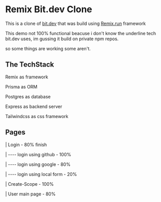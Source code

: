 # Remix Bit.dev Clone

This is a clone of [bit.dev](https://bit.dev) that was build using [Remix.run](https://remix.run) framework

This demo not 100% functional beacuse i don't know the underline tech bit.dev uses, im gussing it build on private npm repos.

so some things are working some aren't.

## The TechStack
Remix as framework

Prisma as ORM 

Postgres as database

Express as backend server

Tailwindcss as css framework


## Pages

| Login - 80% finish 


| ---- login using github - 100%

| ---- login using google - 80%

| ---- login using local form - 20%


| Create-Scope - 100%

| User main page - 80% 